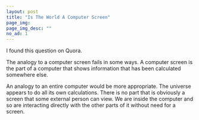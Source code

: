 ```yaml
---
layout: post
title: "Is The World A Computer Screen"
page_img: 
page_img_desc: ""
no_ad: 1
---
```


I found this question on Quora.

The analogy to a computer screen fails in some ways. A computer screen is the part of a computer that shows information that has been calculated somewhere else.

An analogy to an entire computer would be more appropriate. The universe appears to do all its own calculations. There is no part that is obviously a screen that some external person can view. We are inside the computer and so are interacting directly with the other parts of it without need for a screen.